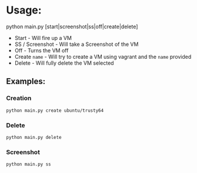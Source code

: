 # Usage:

python main.py [start|screenshot|ss|off|create|delete]

* Start - Will fire up a VM
* SS / Screenshot - Will take a Screenshot of the VM
* Off - Turns the VM off
* Create `name` - Will try to create a VM using vagrant and the `name` provided
* Delete - Will fully delete the VM selected

## Examples:

### Creation
`python main.py create ubuntu/trusty64`

### Delete
`python main.py delete`

### Screenshot
`python main.py ss`
